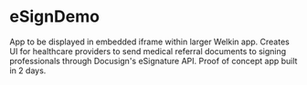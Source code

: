 # eSignDemo

App to be displayed in embedded iframe within larger Welkin app. Creates UI for healthcare providers to send medical referral documents to signing professionals through Docusign's eSignature API.  Proof of concept app built in 2 days.

